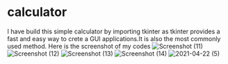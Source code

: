 # calculator
I have build this simple calculator by importing tkinter as tkinter provides a fast and easy way to crete a GUI applications.It is also the most commonly used method.
Here is the screenshot of my codes 
![Screenshot (11)](https://user-images.githubusercontent.com/78782325/115704010-85c49780-a38a-11eb-81cb-3d879893fe07.png)
![Screenshot (12)](https://user-images.githubusercontent.com/78782325/115704014-89581e80-a38a-11eb-9c7c-c8ae643ee15a.png)
![Screenshot (13)](https://user-images.githubusercontent.com/78782325/115704019-8bba7880-a38a-11eb-84ed-f2d98464224e.png)
![Screenshot (14)](https://user-images.githubusercontent.com/78782325/115704025-8d843c00-a38a-11eb-9b9a-06199fd5e416.png)
![2021-04-22 (5)](https://user-images.githubusercontent.com/78782325/115704194-c7edd900-a38a-11eb-8ba3-c6c83c81a502.png)

